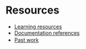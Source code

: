 # Resources

- [Learning resources](learning-resources.md)
- [Documentation references](doc-references.md)
- [Past work](past-work.md)　
